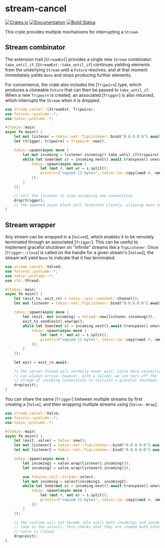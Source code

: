 # stream-cancel

[![Crates.io](https://img.shields.io/crates/v/stream-cancel.svg)](https://crates.io/crates/stream-cancel)
[![Documentation](https://docs.rs/stream-cancel/badge.svg)](https://docs.rs/stream-cancel/)
[![Build Status](https://travis-ci.org/jonhoo/stream-cancel.svg?branch=master)](https://travis-ci.org/jonhoo/stream-cancel)

This crate provides multiple mechanisms for interrupting a `Stream`.

## Stream combinator

The extension trait [`StreamExt`] provides a single new `Stream` combinator: `take_until_if`.
[`StreamExt::take_until_if`] continues yielding elements from the underlying `Stream` until a
`Future` resolves, and at that moment immediately yields `None` and stops producing further
elements.

For convenience, the crate also includes the [`Tripwire`] type, which produces a cloneable
`Future` that can then be passed to `take_until_if`. When a new `Tripwire` is created, an
associated [`Trigger`] is also returned, which interrupts the `Stream` when it is dropped.


```rust
use stream_cancel::{StreamExt, Tripwire};
use futures::prelude::*;
use tokio::prelude::*;

#[tokio::main]
async fn main() {
    let mut listener = tokio::net::TcpListener::bind("0.0.0.0:0").await.unwrap();
    let (trigger, tripwire) = Tripwire::new();

    tokio::spawn(async move {
        let mut incoming = listener.incoming().take_until_if(tripwire);
        while let Some(mut s) = incoming.next().await.transpose().unwrap() {
            tokio::spawn(async move {
                let (mut r, mut w) = s.split();
                println!("copied {} bytes", tokio::io::copy(&mut r, &mut w).await.unwrap());
            });
        }
    });

    // tell the listener to stop accepting new connections
    drop(trigger);
    // the spawned async block will terminate cleanly, allowing main to return
}
```

## Stream wrapper

Any stream can be wrapped in a [`Valved`], which enables it to be remotely terminated through
an associated [`Trigger`]. This can be useful to implement graceful shutdown on "infinite"
streams like a `TcpListener`. Once [`Trigger::close`] is called on the handle for a given
stream's [`Valved`], the stream will yield `None` to indicate that it has terminated.

```rust
use stream_cancel::Valved;
use futures::prelude::*;
use tokio::prelude::*;
use std::thread;

#[tokio::main]
async fn main() {
    let (exit_tx, exit_rx) = tokio::sync::oneshot::channel();
    let mut listener = tokio::net::TcpListener::bind("0.0.0.0:0").await.unwrap();

    tokio::spawn(async move {
        let (exit, mut incoming) = Valved::new(listener.incoming());
        exit_tx.send(exit).unwrap();
        while let Some(mut s) = incoming.next().await.transpose().unwrap() {
            tokio::spawn(async move {
                let (mut r, mut w) = s.split();
                println!("copied {} bytes", tokio::io::copy(&mut r, &mut w).await.unwrap());
            });
        }
    });

    let exit = exit_rx.await;

    // the server thread will normally never exit, since more connections
    // can always arrive. however, with a Valved, we can turn off the
    // stream of incoming connections to initiate a graceful shutdown
    drop(exit);
}
```

You can share the same [`Trigger`] between multiple streams by first creating a [`Valve`],
and then wrapping multiple streams using [`Valve::Wrap`]:

```rust
use stream_cancel::Valve;
use futures::prelude::*;
use tokio::prelude::*;

#[tokio::main]
async fn main() {
    let (exit, valve) = Valve::new();
    let mut listener1 = tokio::net::TcpListener::bind("0.0.0.0:0").await.unwrap();
    let mut listener2 = tokio::net::TcpListener::bind("0.0.0.0:0").await.unwrap();

    tokio::spawn(async move {
        let incoming1 = valve.wrap(listener1.incoming());
        let incoming2 = valve.wrap(listener2.incoming());

        use futures_util::stream::select;
        let mut incoming = select(incoming1, incoming2);
        while let Some(mut s) = incoming.next().await.transpose().unwrap() {
            tokio::spawn(async move {
                let (mut r, mut w) = s.split();
                println!("copied {} bytes", tokio::io::copy(&mut r, &mut w).await.unwrap());
            });
        }
    });

    // the runtime will not become idle until both incoming1 and incoming2 have stopped
    // (due to the select). this checks that they are indeed both interrupted when the
    // valve is closed.
    drop(exit);
}
```
